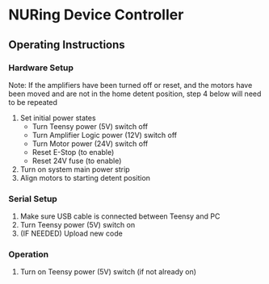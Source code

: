 # NURing Device Controller

## Operating Instructions

### Hardware Setup
Note: If the amplifiers have been turned off or reset, and the 
motors have been moved and are not in the home detent position,
step 4 below will need to be repeated
1. Set initial power states
   - Turn Teensy power (5V) switch off
   - Turn Amplifier Logic power (12V) switch off
   - Turn Motor power (24V) switch off
   - Reset E-Stop (to enable)
   - Reset 24V fuse (to enable)
2. Turn on system main power strip
3. Align motors to starting detent position

### Serial Setup
1. Make sure USB cable is connected between Teensy and PC
2. Turn Teensy power (5V) switch on
3. (IF NEEDED) Upload new code

### Operation
1. Turn on Teensy power (5V) switch (if not already on)



